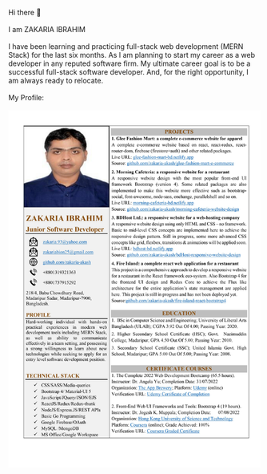 Hi there 👋
<br />
<br />
I am ZAKARIA IBRAHIM
<br />
<br />
I have been learning and practicing full-stack web development (MERN Stack) for the last six months. As I am planning to start my career as a web developer in any reputed software firm. My ultimate career goal is to be a successful full-stack software developer. And, for the right opportunity, I am always ready to relocate.
<br />
<br />
My Profile:
<br /><br />
![Resume](screen-shots/zakaria-ibrahim-resume.jpg)

